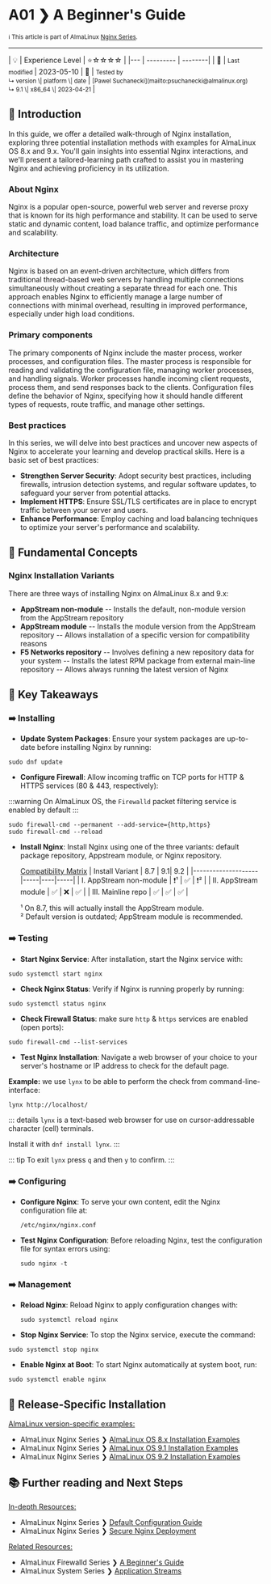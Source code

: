 # A01 ❯ A Beginner's Guide
<small>ℹ️ This article is part of AlmaLinux [Nginx Series](/series/).</small>
<hr>
| 💡 | Experience Level  | ⭐☆☆☆☆ |
|--- | --------- | --------|
| 📆 | <small>Last modified </small>| 2023-05-10
| 🔧 | <small>Tested by <br> ↳ version \| platform \| date </small>| <small>[Pawel Suchanecki](mailto:psuchanecki@almalinux.org) <br>  ↳ 9.1 \| x86_64 \| 2023-04-21 </small>| 
<br>

## 🌟 Introduction

In this guide, we offer a detailed walk-through of Nginx installation, exploring three potential installation methods with examples for AlmaLinux OS 8.x and 9.x. You'll gain insights into essential Nginx interactions, and we'll present a tailored-learning path crafted to assist you in mastering Nginx and achieving proficiency in its utilization.


### About Nginx 

Nginx is a popular open-source, powerful web server and reverse proxy that is known for its high performance and stability. It can be used to serve static and dynamic content, load balance traffic, and optimize performance and scalability. 


### Architecture 
Nginx is based on an event-driven architecture, which differs from traditional thread-based web servers by handling multiple connections simultaneously without creating a separate thread for each one. This approach enables Nginx to efficiently manage a large number of connections with minimal overhead, resulting in improved performance, especially under high load conditions.


### Primary components
The primary components of Nginx include the master process, worker processes, and configuration files. The master process is responsible for reading and validating the configuration file, managing worker processes, and handling signals. Worker processes handle incoming client requests, process them, and send responses back to the clients. Configuration files define the behavior of Nginx, specifying how it should handle different types of requests, route traffic, and manage other settings.

### Best practices

In this series, we will delve into best practices and uncover new aspects of Nginx to accelerate your learning and develop practical skills. Here is a basic set of best practices:


- **Strengthen Server Security**: Adopt security best practices, including firewalls, intrusion detection systems, and regular software updates, to safeguard your server from potential attacks.
- **Implement HTTPS**: Ensure SSL/TLS certificates are in place to encrypt traffic between your server and users.
- **Enhance Performance**: Employ caching and load balancing techniques to optimize your server's performance and scalability.

## 🧠 Fundamental Concepts 

### Nginx Installation Variants

There are three ways of installing Nginx on AlmaLinux 8.x and 9.x:

 - **AppStream non-module**
  -- Installs the default, non-module version from the AppStream repository 
 - **AppStream module**
  -- Installs the module version from the AppStream repository
  -- Allows installation of a specific version for compatibility reasons
 - **F5 Networks repository** 
 -- Involves defining a new repository data for your system
 -- Installs the latest RPM package from external main-line repository
 -- Allows always running the latest version of Nginx


## 📝 Key Takeaways

### ➡️ Installing
-  **Update System Packages**: Ensure your system packages are up-to-date before installing Nginx by running:
```
sudo dnf update
```
- **Configure Firewall**: Allow incoming traffic on TCP ports for HTTP & HTTPS services (80 & 443, respectively): 

:::warning
On AlmaLinux OS, the `Firewalld` packet filtering service is enabled by default 
:::
    
```
sudo firewall-cmd --permanent --add-service={http,https} 
sudo firewall-cmd --reload
```


- **Install Nginx**: Install Nginx using one of the three variants: default package repository, Appstream module, or Nginx repository.

   <u>Compatibility Matrix</u>
   | Install Variant | 8.7 | 9.1| 9.2 |
   |--------------------|-----|----|-----|
   | I. AppStream non-module  |  ❗¹ |  ✅ |  ❗² |
   | II. AppStream module     |  ✅  |  ❌ |  ✅  | 
   | III. Mainline repo       |  ✅  |  ✅ |  ✅  | 
    
  ¹ On 8.7, this will actually install the AppStream module.
  <br>
  ² Default version is outdated; AppStream module is recommended.



### ➡️ Testing
- **Start Nginx Service**: After installation, start the Nginx service with:
```
sudo systemctl start nginx
``` 

- **Check Nginx Status**: Verify if Nginx is running properly by running: 
 ```
 sudo systemctl status nginx
 ```

- **Check Firewall Status**: make sure `http` & `https` services are enabled (open ports):

```
sudo firewall-cmd --list-services 
```

- **Test Nginx Installation**: Navigate a web browser of your choice to your server's hostname or IP address to check for the default page.

**Example:** we use `lynx` to be able to perform the check from command-line-interface:
 ```
 lynx http://localhost/ 
 ```
 
 ::: details
 `lynx` is a text-based web browser for use on cursor-addressable character (cell) terminals. 

  Install it with `dnf install lynx`.
 :::
 
 ::: tip 
 To exit `lynx` press `q` and then `y` to confirm.
 :::


### ➡️ Configuring
- **Configure Nginx**: To serve your own content, edit the Nginx configuration file at:
  ```
  /etc/nginx/nginx.conf
  ```
  
- **Test Nginx Configuration**: Before reloading Nginx, test the configuration file for syntax errors using: 
  ```
  sudo nginx -t
  ```
    

### ➡️ Management
- **Reload Nginx**: Reload Nginx to apply configuration changes with:
  ```
  sudo systemctl reload nginx
  ```
  
- **Stop Nginx Service**: To stop the Nginx service, execute the command: 
 ```
 sudo systemctl stop nginx
 ```

- **Enable Nginx at Boot**: To start Nginx automatically at system boot, run:
 ```
 sudo systemctl enable nginx 
 ```

## 📖 Release-Specific Installation

<u>AlmaLinux version-specific examples:</u>
   
   - AlmaLinux Nginx Series ❯ [AlmaLinux OS 8.x Installation Examples](NginxSeriesA02R8.md)
   - AlmaLinux Nginx Series ❯ [AlmaLinux OS 9.1 Installation Examples](NginxSeriesA02R91.md)
   - AlmaLinux Nginx Series ❯ [AlmaLinux OS 9.2 Installation Examples](NginxSeriesA02R92.md)


## 📚 Further reading and Next Steps

<u>In-depth Resources:</u>

- AlmaLinux Nginx Series ❯ [Default Configuration Guide](NginxSeriesA03.md)
- AlmaLinux Nginx Series ❯ [Secure Nginx Deployment](NginxSeriesA04P1.md)


<u>Related Resources:</u>
- AlmaLinux Firewalld Series ❯ [A Beginner's Guide](../system/SystemSeriesA02.md)
- AlmaLinux System Series ❯ [Application Streams](../system/SystemSeriesA01.md)

